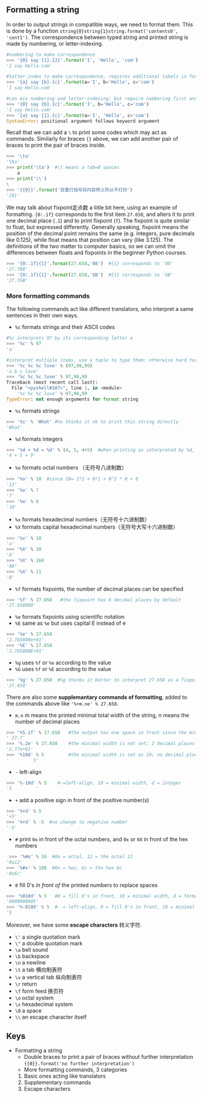 ## Formatting a string
In order to output strings in compatible ways, we need to format them. This is done by a function `string{0}string{1}string.format('contents0', 'cont1')`. The correspondence between typed string and printed string is made by numbering, or letter-indexing.
```Python
#numbering to make correspondence
>>> '{0} say {1}.{2}'.format('I', 'Hello', 'com') 
'I say Hello.com'

#letter-index to make correspondence, requires additional labels in format()
>>> '{a} say {b}.{c}'.format(a='I', b='Hello', c='com')
'I say Hello.com'

#can mix numbering and letter-indexing; but require numbering first and then letters, other orders not allowed
>>> '{0} say {b}.{c}'.format('I', b='Hello', c='com')
'I say Hello.com'
>>> '{a} say {1}.{c}'.format(a='I', 'Hello', c='com')
SyntaxError: positional argument follows keyword argument
```
Recall that we can add a `\` to print some codes which may act as commands. Similarly for braces `{}` above, we can add another pair of braces to print the pair of braces inside. 
```Python
>>> '\ta'
'\ta'
>>> print('\ta')  #\t means a tab=8 spaces
	a
>>> print('\\')
\
>>> '{{0}}'.format('双重打括号将内容转义所以不打印')
'{0}'
```
We may talk about fixpoint定点数 a liitle bit here, using an example of formatting. `{0:.1f}` corresponds to the first item `27.658`, and alters it to print one decimal place (`.1`) and to print fixpoint (`f`). The fixpoint is quite similar to float, but expressed differently. Generally speaking, fixpoint means the position of the decimal point remains the same (e.g. integers, pure decimals like 0.125), while float means that position can vary (like 3.125). The definitions of the two matter to computer basics, so we can omit the differences between floats and fixpoints in the beginner Python courses.
```Python
>>> '{0:.1f}{1}'.format(27.658,'08')  #{1} corresponds to '08'
'27.708'
>>> '{0:.1f}{1}'.format(27.658,'GB')  #{1} corresponds to 'GB'
'27.7GB'
```
### More formatting commands
The following commands act like different translators, who interpret a same sentences in their own ways.
- `%c` formats strings and their ASCII codes
```Python
#%c interprets 97 by its corresponding letter a
>>> '%c' % 97  
'a'

#interpret multiple items, use a tuple to type them; otherwise hard for Python to understand
>>> '%c %c %c love' % (97,98,99)
'a b c love'
>>> '%c %c %c love' % 97,98,99
Traceback (most recent call last):
  File "<pyshell#107>", line 1, in <module>
    '%c %c %c love' % 97,98,99
TypeError: not enough arguments for format string
```
- `%s` formats strings
```Python
>>> '%s' % 'What' #%s thinks it ok to print this string directly
'What'
```
- `%d` formats integers
```Python
>>> '%d + %d = %d' % (4, 5, 4+5)  #when printing as interpreted by %d, also compute 4+5 as 9 automtically
'4 + 5 = 9'
```
- `%o` formats octal numbers （无符号八进制数）
```Python
>>> '%o' % 10  #since 10= 1*2 + 8*1 + 8^2 * 0 + 0 
'12'
>>> '%o' % 7
'7'
>>> '%o' % 8
'10'
```
- `%x` formats hexadecimal numbers（无符号十六进制数）　
- `%X` formats capital hexadecimal numbers（无符号大写十六进制数）
```Python
>>> '%x' % 10
'a'
>>> '%X' % 10
'A'
>>> '%X' % 160
'A0'
>>> '%X' % 11
'B'
```
- `%f` formats fixpoints, the number of decimal places can be specified
```Python
>>> '%f' % 27.658   #the fixpoint has 6 decimal places by default
'27.658000'
```
- `%e` formats fixpoints using scientific notation
- `%E` same as `%e` but uses capital E instead of e
```Python
>>> '%e' % 27.658
'2.765800e+01'
>>> '%E' % 27.658
'2.765800E+01'
```
- `%g` uses `%f` or `%e` according to the value
- `%G` uses `%f` or `%E` according to the value
```Python
>>> '%g' % 27.658  #%g thinks it better to interpret 27.658 as a fixpoint=27.658
'27.658'
```

There are also some __supplemantary commands of formatting__, added to the commands above like `'%+m.ne' % 27.658`.
- `m.n` m means the printed minimal total width of the string, n means the number of decimal places
```Python
>>> '%5.1f' % 27.658   #the output has one space in front since the minimal width is set as 5; 1 decimal place
' 27.7'
>>> '%.2e' % 27.658    #the minimal width is not set; 2 decimal places
'2.77e+01'
>>> '%10d' % 5         #the minimal width is set as 10; no decimal place
'         5'
```
- `-` left-align
```Python
>>> '%-10d' % 5    #-=left-align, 10 = minimal width, d = integer
'5         '
```
- `+` add a positive sign in front of the positive number(s)
```Python
>>> '%+d' % 5  
'+5'
>>> '%+d' % -5  #no change to negative number
'-5'
```
- `#` print `0o` in front of the octal numbers, and `0x` or `0X` in front of the hex numbers
```Python
 >>> '%#o' % 10  #0o = octal, 12 = the octal 12
'0o12'
>>> '%#x' % 108  #0x = hex, 6c = the hex 6c
'0x6c'
```
- `0` fill 0's _in front of_ the printed numbers to replace spaces
```Python
>>> '%010d' % 5   #0 = fill 0's in front, 10 = minimal width, d = format integers
'0000000005'
>>> '%-010d' % 5  #- = left-align, 0 = fill 0's in front, 10 = minimal width, d = format integers; 0's are only filled in front so as to avoid changing 5 to 5000000000
'5         '
```
Moreover, we have some __escape characters__ 转义字符.
- `\'` a single quotation mark
- `\"` a double quotation mark
- `\a` bell sound
- `\b` backspace
- `\n` a newline
- `\t` a tab 横向制表符
- `\v` a vertical tab 纵向制表符
- `\r` return
- `\f` form feed 换页符
- `\o` octal system
- `\x` hexadecimal system
- `\0` a space
- `\\` an escape character itself

## Keys
- Formatting a string
  - Double braces to print a pair of braces without further interpretation `{{0}}.format('no further interpretation')`
  - More formatting commands, 3 categories
  1. Basic ones acting like translators
  2. Supplementary commands
  3. Escape characters
